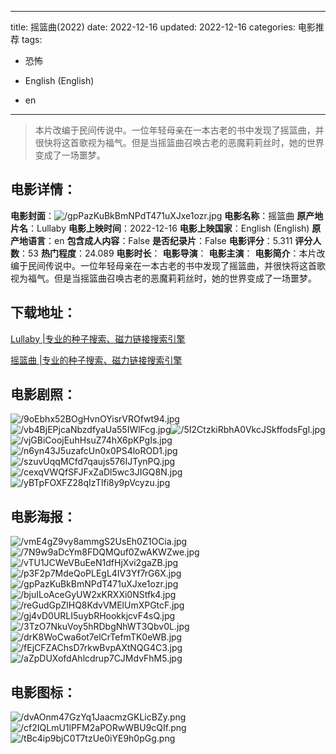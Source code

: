 
---
title: 摇篮曲(2022)
date: 2022-12-16
updated: 2022-12-16
categories: 电影推荐
tags:
- 恐怖

- English (English)
- en
---


> 本片改编于民间传说中。一位年轻母亲在一本古老的书中发现了摇篮曲，并很快将这首歌视为福气。但是当摇篮曲召唤古老的恶魔莉莉丝时，她的世界变成了一场噩梦。

## **电影详情**：

**电影封面**：<img src="https://image.tmdb.org/t/p/w200/gpPazKuBkBmNPdT471uXJxe1ozr.jpg" alt="/gpPazKuBkBmNPdT471uXJxe1ozr.jpg" title="/gpPazKuBkBmNPdT471uXJxe1ozr.jpg">
**电影名称**：摇篮曲
**原产地片名**：Lullaby
**电影上映时间**：2022-12-16
**电影上映国家**：English (English)
**原产地语言**：en
**包含成人内容**：False
**是否纪录片**：False
**电影评分**：5.311
**评分人数**：53
**热门程度**：24.089
**电影时长**：
**电影导演**：
**电影主演**：
**电影简介**：本片改编于民间传说中。一位年轻母亲在一本古老的书中发现了摇篮曲，并很快将这首歌视为福气。但是当摇篮曲召唤古老的恶魔莉莉丝时，她的世界变成了一场噩梦。

## **下载地址**：
[Lullaby |专业的种子搜索、磁力链接搜索引擎](https://movie.amd794.com:2083/?search=Lullaby&ordering=&mode=match_phrase&page_size=10&page=1)

[摇篮曲 |专业的种子搜索、磁力链接搜索引擎](https://movie.amd794.com:2083/?search=%E6%91%87%E7%AF%AE%E6%9B%B2&ordering=&mode=match_phrase&page_size=10&page=1)
 

## **电影剧照**：
<img src="https://image.tmdb.org/t/p/original/9oEbhx52BOgHvnOYisrVROfwt94.jpg" alt="/9oEbhx52BOgHvnOYisrVROfwt94.jpg" title="/9oEbhx52BOgHvnOYisrVROfwt94.jpg"><img src="https://image.tmdb.org/t/p/original/vb4BjEPjcaNbzdfyaUa55IWlFcg.jpg" alt="/vb4BjEPjcaNbzdfyaUa55IWlFcg.jpg" title="/vb4BjEPjcaNbzdfyaUa55IWlFcg.jpg"><img src="https://image.tmdb.org/t/p/original/5I2CtzkiRbhA0VkcJSkffodsFgl.jpg" alt="/5I2CtzkiRbhA0VkcJSkffodsFgl.jpg" title="/5I2CtzkiRbhA0VkcJSkffodsFgl.jpg"><img src="https://image.tmdb.org/t/p/original/vjGBiCoojEuhHsuZ74hX6pKPgIs.jpg" alt="/vjGBiCoojEuhHsuZ74hX6pKPgIs.jpg" title="/vjGBiCoojEuhHsuZ74hX6pKPgIs.jpg"><img src="https://image.tmdb.org/t/p/original/n6yn43J5uzafcUn0x0PS4loROD1.jpg" alt="/n6yn43J5uzafcUn0x0PS4loROD1.jpg" title="/n6yn43J5uzafcUn0x0PS4loROD1.jpg"><img src="https://image.tmdb.org/t/p/original/szuvUqqMCfd7qaujs576IJTynPQ.jpg" alt="/szuvUqqMCfd7qaujs576IJTynPQ.jpg" title="/szuvUqqMCfd7qaujs576IJTynPQ.jpg"><img src="https://image.tmdb.org/t/p/original/cexqVWQfSFJFxZaDl5wc3JIGQ8N.jpg" alt="/cexqVWQfSFJFxZaDl5wc3JIGQ8N.jpg" title="/cexqVWQfSFJFxZaDl5wc3JIGQ8N.jpg"><img src="https://image.tmdb.org/t/p/original/yBTpFOXFZ28qIzTlfi8y9pVcyzu.jpg" alt="/yBTpFOXFZ28qIzTlfi8y9pVcyzu.jpg" title="/yBTpFOXFZ28qIzTlfi8y9pVcyzu.jpg">

## **电影海报**：
<img src="https://image.tmdb.org/t/p/original/vmE4gZ9vy8ammgS2UsEh0Z1OCia.jpg" alt="/vmE4gZ9vy8ammgS2UsEh0Z1OCia.jpg" title="/vmE4gZ9vy8ammgS2UsEh0Z1OCia.jpg"><img src="https://image.tmdb.org/t/p/original/7N9w9aDcYm8FDQMQuf0ZwAKWZwe.jpg" alt="/7N9w9aDcYm8FDQMQuf0ZwAKWZwe.jpg" title="/7N9w9aDcYm8FDQMQuf0ZwAKWZwe.jpg"><img src="https://image.tmdb.org/t/p/original/vTU1JCWeVBuEeN1dfHjXvi2gaZB.jpg" alt="/vTU1JCWeVBuEeN1dfHjXvi2gaZB.jpg" title="/vTU1JCWeVBuEeN1dfHjXvi2gaZB.jpg"><img src="https://image.tmdb.org/t/p/original/p3F2p7MdeQoPLEgL4IV3Yf7rG6X.jpg" alt="/p3F2p7MdeQoPLEgL4IV3Yf7rG6X.jpg" title="/p3F2p7MdeQoPLEgL4IV3Yf7rG6X.jpg"><img src="https://image.tmdb.org/t/p/original/gpPazKuBkBmNPdT471uXJxe1ozr.jpg" alt="/gpPazKuBkBmNPdT471uXJxe1ozr.jpg" title="/gpPazKuBkBmNPdT471uXJxe1ozr.jpg"><img src="https://image.tmdb.org/t/p/original/bjuILoAceGyUW2xKRXXi0NStfk4.jpg" alt="/bjuILoAceGyUW2xKRXXi0NStfk4.jpg" title="/bjuILoAceGyUW2xKRXXi0NStfk4.jpg"><img src="https://image.tmdb.org/t/p/original/reGudGpZlHQ8KdvVMElUmXPGtcF.jpg" alt="/reGudGpZlHQ8KdvVMElUmXPGtcF.jpg" title="/reGudGpZlHQ8KdvVMElUmXPGtcF.jpg"><img src="https://image.tmdb.org/t/p/original/gj4vD0URLI5uybRHookkjcvF4sQ.jpg" alt="/gj4vD0URLI5uybRHookkjcvF4sQ.jpg" title="/gj4vD0URLI5uybRHookkjcvF4sQ.jpg"><img src="https://image.tmdb.org/t/p/original/3TzO7NkuVoy5hRDbgNhWT3Qbv0L.jpg" alt="/3TzO7NkuVoy5hRDbgNhWT3Qbv0L.jpg" title="/3TzO7NkuVoy5hRDbgNhWT3Qbv0L.jpg"><img src="https://image.tmdb.org/t/p/original/drK8WoCwa6ot7elCrTefmTK0eWB.jpg" alt="/drK8WoCwa6ot7elCrTefmTK0eWB.jpg" title="/drK8WoCwa6ot7elCrTefmTK0eWB.jpg"><img src="https://image.tmdb.org/t/p/original/fEjCFZAChsD7rkwBvpAXtNQG4C3.jpg" alt="/fEjCFZAChsD7rkwBvpAXtNQG4C3.jpg" title="/fEjCFZAChsD7rkwBvpAXtNQG4C3.jpg"><img src="https://image.tmdb.org/t/p/original/aZpDUXofdAhlcdrup7CJMdvFhM5.jpg" alt="/aZpDUXofdAhlcdrup7CJMdvFhM5.jpg" title="/aZpDUXofdAhlcdrup7CJMdvFhM5.jpg">

## **电影图标**：
<img src="https://image.tmdb.org/t/p/original/dvAOnm47GzYq1JaacmzGKLicBZy.png" alt="/dvAOnm47GzYq1JaacmzGKLicBZy.png" title="/dvAOnm47GzYq1JaacmzGKLicBZy.png"><img src="https://image.tmdb.org/t/p/original/cf2IQLmU1lPFM2aPORwWBU9cQIf.png" alt="/cf2IQLmU1lPFM2aPORwWBU9cQIf.png" title="/cf2IQLmU1lPFM2aPORwWBU9cQIf.png"><img src="https://image.tmdb.org/t/p/original/tBc4ip9bjC0T7tzUe0iYE9h0pGg.png" alt="/tBc4ip9bjC0T7tzUe0iYE9h0pGg.png" title="/tBc4ip9bjC0T7tzUe0iYE9h0pGg.png">
